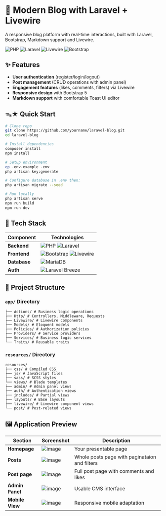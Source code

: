 # 📝 Modern Blog with Laravel + Livewire

A responsive blog platform with real-time interactions, built with Laravel, Bootstrap, Markdown support and Livewire.

![PHP](https://img.shields.io/badge/PHP-777BB4?logo=php&logoColor=white)
![Laravel](https://img.shields.io/badge/Laravel-FF2D20?logo=laravel&logoColor=white)
![Livewire](https://img.shields.io/badge/Livewire-4E56A6?logo=livewire)
![Bootstrap](https://img.shields.io/badge/Bootstrap-7952B3?logo=bootstrap&logoColor=white)

## ✨ Features
- **User authentication** (register/login/logout)
- **Post management** (CRUD operations with admin panel)
- **Engagement features** (likes, comments, filters) via Livewire
- **Responsive design** with Bootstrap 5
- **Markdown support** with comfortable Toast UI editor

## ᯓ★ Quick Start
```bash
# Clone repo
git clone https://github.com/yourname/laravel-blog.git
cd laravel-blog

# Install dependencies
composer install
npm install

# Setup environment
cp .env.example .env
php artisan key:generate

# Configure database in .env then:
php artisan migrate --seed

# Run locally
php artisan serve
npm run build
npm run dev
```

## 🔧 Tech Stack
| Component       | Technologies |
|-----------------|-------------|
| **Backend**     | ![PHP](https://img.shields.io/badge/PHP-8.3+-777BB4?logo=php) ![Laravel](https://img.shields.io/badge/Laravel-12-FF2D20?logo=laravel) |
| **Frontend**    | ![Bootstrap](https://img.shields.io/badge/Bootstrap-5-7952B3?logo=bootstrap) ![Livewire](https://img.shields.io/badge/Livewire-3-4E56A6?logo=livewire) |
| **Database**    | ![MariaDB](https://img.shields.io/badge/MariaDB-11.4-003545?logo=mariadb) |
| **Auth**        | ![Laravel Breeze](https://img.shields.io/badge/Breeze-2.0-FF2D20?logo=laravel) |

## 📂 Project Structure

### `app/` Directory
```
├── Actions/ # Business logic operations
├── Http/ # Controllers, Middleware, Requests
├── Livewire/ # Livewire components
├── Models/ # Eloquent models
├── Policies/ # Authorization policies
├── Providers/ # Service providers
├── Services/ # Business logic services
└── Traits/ # Reusable traits
```

### `resources/` Directory
```
resources/
├── css/ # Compiled CSS
├── js/ # JavaScript files
├── sass/ # SCSS styles
└── views/ # Blade templates
├── admin/ # Admin panel views
├── auth/ # Authentication views
├── includes/ # Partial views
├── layouts/ # Base layouts
├── livewire/ # Livewire component views
└── post/ # Post-related views
```

## 🖼️ Application Preview

| Section         | Screenshot                                     | Description                           |
|-----------------|------------------------------------------------|---------------------------------------|
| **Homepage** | ![image](https://github.com/user-attachments/assets/38412c49-469a-40a8-858e-46c19ca3aad6) | Your presentable page |
| **Posts** | ![image](https://github.com/user-attachments/assets/3f8d5152-1ac9-4817-a3f4-8421b4e592bd) | Whole posts page with paginataion and filters |
| **Post page** | ![image](https://github.com/user-attachments/assets/bc653837-0ae4-48d7-87ce-5b5cb4d12393) | Full post page with comments and likes |
| **Admin Panel** | ![image](https://github.com/user-attachments/assets/b4cc6af8-844c-4320-8a28-f56af7902914) | Usable CMS interface |
| **Mobile View** | ![image](https://github.com/user-attachments/assets/a91970e7-6622-4c3d-9f6d-beea549e5bc2) | Responsive mobile adaptation |






